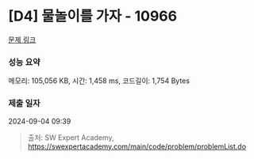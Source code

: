 # [D4] 물놀이를 가자 - 10966 

[문제 링크](https://swexpertacademy.com/main/code/problem/problemDetail.do?contestProbId=AXWXMZta-PsDFAST) 

### 성능 요약

메모리: 105,056 KB, 시간: 1,458 ms, 코드길이: 1,754 Bytes

### 제출 일자

2024-09-04 09:39



> 출처: SW Expert Academy, https://swexpertacademy.com/main/code/problem/problemList.do